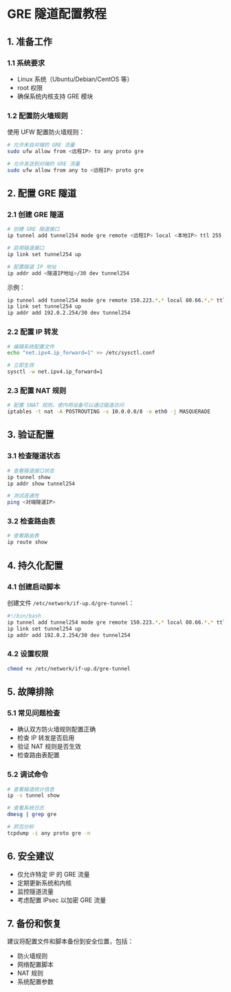# GRE 隧道配置教程

## 1. 准备工作

### 1.1 系统要求
- Linux 系统（Ubuntu/Debian/CentOS 等）
- root 权限
- 确保系统内核支持 GRE 模块

### 1.2 配置防火墙规则
使用 UFW 配置防火墙规则：
```bash
# 允许来自对端的 GRE 流量
sudo ufw allow from <远程IP> to any proto gre

# 允许发送到对端的 GRE 流量
sudo ufw allow from any to <远程IP> proto gre
```

## 2. 配置 GRE 隧道

### 2.1 创建 GRE 隧道
```bash
# 创建 GRE 隧道接口
ip tunnel add tunnel254 mode gre remote <远程IP> local <本地IP> ttl 255

# 启用隧道接口
ip link set tunnel254 up

# 配置隧道 IP 地址
ip addr add <隧道IP地址>/30 dev tunnel254
```

示例：
```bash
ip tunnel add tunnel254 mode gre remote 150.223.*.* local 80.66.*.* ttl 255
ip link set tunnel254 up
ip addr add 192.0.2.254/30 dev tunnel254
```

### 2.2 配置 IP 转发
```bash
# 编辑系统配置文件
echo "net.ipv4.ip_forward=1" >> /etc/sysctl.conf

# 立即生效
sysctl -w net.ipv4.ip_forward=1
```

### 2.3 配置 NAT 规则
```bash
# 配置 SNAT 规则，使内网设备可以通过隧道访问
iptables -t nat -A POSTROUTING -s 10.0.0.0/8 -o eth0 -j MASQUERADE
```

## 3. 验证配置

### 3.1 检查隧道状态
```bash
# 查看隧道接口状态
ip tunnel show
ip addr show tunnel254

# 测试连通性
ping <对端隧道IP>
```

### 3.2 检查路由表
```bash
# 查看路由表
ip route show
```

## 4. 持久化配置

### 4.1 创建启动脚本
创建文件 `/etc/network/if-up.d/gre-tunnel`：
```bash
#!/bin/bash
ip tunnel add tunnel254 mode gre remote 150.223.*.* local 80.66.*.* ttl 255
ip link set tunnel254 up
ip addr add 192.0.2.254/30 dev tunnel254
```

### 4.2 设置权限
```bash
chmod +x /etc/network/if-up.d/gre-tunnel
```

## 5. 故障排除

### 5.1 常见问题检查
- 确认双方防火墙规则配置正确
- 检查 IP 转发是否启用
- 验证 NAT 规则是否生效
- 检查路由表配置

### 5.2 调试命令
```bash
# 查看隧道统计信息
ip -s tunnel show

# 查看系统日志
dmesg | grep gre

# 抓包分析
tcpdump -i any proto gre -n
```

## 6. 安全建议
- 仅允许特定 IP 的 GRE 流量
- 定期更新系统和内核
- 监控隧道流量
- 考虑配置 IPsec 以加密 GRE 流量

## 7. 备份和恢复
建议将配置文件和脚本备份到安全位置，包括：
- 防火墙规则
- 网络配置脚本
- NAT 规则
- 系统配置参数